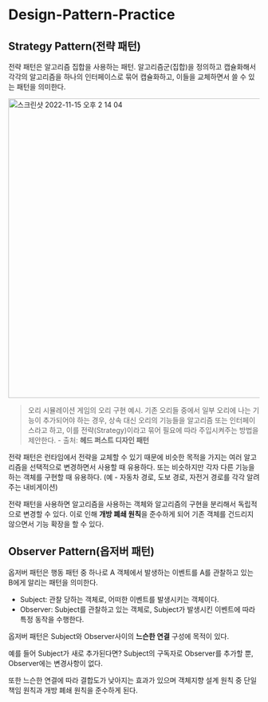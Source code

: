 # Design-Pattern-Practice

## Strategy Pattern(전략 패턴)

전략 패턴은 알고리즘 집합을 사용하는 패턴. 
알고리즘군(집합)을 정의하고 캡슐화해서 각각의 알고리즘을 하나의 인터페이스로 묶어 캡슐화하고, 이들을 교체하면서 쓸 수 있는 패턴을 의미한다.

<img width="600" alt="스크린샷 2022-11-15 오후 2 14 04" src="https://user-images.githubusercontent.com/63997044/201832035-eb192e78-92c4-42e8-a48a-e231a4855078.png">

> 오리 시뮬레이션 게임의 오리 구현 예시. 기존 오리들 중에서 일부 오리에 나는 기능이 추가되어야 하는 경우, 상속 대신 오리의 기능들을 알고리즘 또는 인터페이스라고 하고, 이를 전략(Strategy)이라고 묶어 필요에 따라 주입시켜주는 방법을 제안한다. - 출처: **헤드 퍼스트 디자인 패턴**

전략 패턴은 런타임에서 전략을 교체할 수 있기 때문에 비슷한 목적을 가지는 여러 알고리즘을 선택적으로 변경하면서 사용할 때 유용하다. 또는 비슷하지만 각자 다른 기능을 하는 객체를 구현할 때 유용하다.
(예 - 자동차 경로, 도보 경로, 자전거 경로를 각각 알려주는 내비게이션)

전략 패턴을 사용하면 알고리즘을 사용하는 객체와 알고리즘의 구현을 분리해서 독립적으로 변경할 수 있다. 이로 인해 **개방 폐쇄 원칙**을 준수하게 되어 기존 객체를 건드리지 않으면서 기능 확장을 할 수 있다.


## Observer Pattern(옵저버 패턴)

옵저버 패턴은 행동 패턴 중 하나로 A 객체에서 발생하는 이벤트를 A를 관찰하고 있는 B에게 알리는 패턴을 의미한다.

- Subject: 관찰 당하는 객체로, 어떠한 이벤트를 발생시키는 객체이다.
- Observer: Subject를 관찰하고 있는 객체로, Subject가 발생시킨 이벤트에 따라 특정 동작을 수행한다.

옵저버 패턴은 Subject와 Observer사이의 **느슨한 연결** 구성에 목적이 있다.

예를 들어 Subject가 새로 추가된다면? Subject의 구독자로 Observer를 추가할 뿐, Observer에는 변경사항이 없다.

또한 느슨한 연결에 따라 결합도가 낮아지는 효과가 있으며 객체지향 설계 원칙 중 단일 책임 원칙과 개방 폐쇄 원칙을 준수하게 된다.
